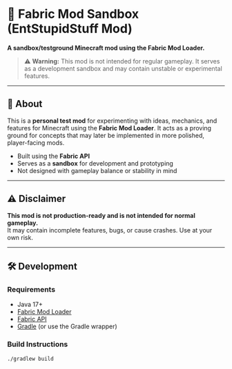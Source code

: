 # 🧪 Fabric Mod Sandbox (EntStupidStuff Mod)

**A sandbox/testground Minecraft mod using the Fabric Mod Loader.**

> ⚠️ **Warning:** This mod is not intended for regular gameplay. It serves as a development sandbox and may contain unstable or experimental features.

---

## 📖 About

This is a **personal test mod** for experimenting with ideas, mechanics, and features for Minecraft using the **Fabric Mod Loader**. It acts as a proving ground for concepts that may later be implemented in more polished, player-facing mods.

- Built using the **Fabric API**
- Serves as a **sandbox** for development and prototyping
- Not designed with gameplay balance or stability in mind

---

## ⚠️ Disclaimer

**This mod is not production-ready and is not intended for normal gameplay.**  
It may contain incomplete features, bugs, or cause crashes. Use at your own risk.

---

## 🛠 Development

### Requirements

- Java 17+
- [Fabric Mod Loader](https://fabricmc.net/)
- [Fabric API](https://www.curseforge.com/minecraft/mc-mods/fabric-api)
- [Gradle](https://gradle.org/) (or use the Gradle wrapper)

### Build Instructions

```bash
./gradlew build
